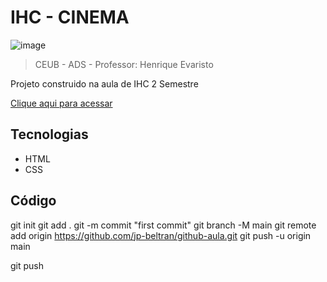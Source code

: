 # IHC - CINEMA

![image](https://github.com/jp-beltran/Cinema/assets/86390243/b29c253a-4160-4653-ab27-599609eda204)


  > CEUB - ADS -
  > Professor: Henrique Evaristo

Projeto construido na aula de IHC 2 Semestre

[Clique aqui para acessar](https://jp-beltran.github.io/Cinema/index.html)

## Tecnologias
- HTML
- CSS
## Código
git init
git add .
git -m commit "first commit"
git branch -M main
git remote add origin https://github.com/jp-beltran/github-aula.git
git push -u origin main

git push
